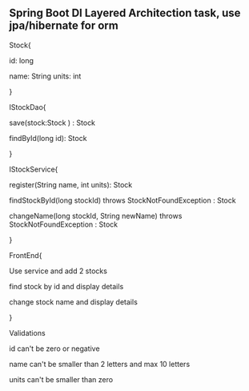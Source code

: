 
## Spring Boot DI Layered Architection task, use jpa/hibernate for orm


Stock{

 id: long
 
 name: String
 units: int

}


IStockDao{

 save(stock:Stock ) : Stock

findById(long id): Stock



}


IStockService{

register(String name, int units): Stock

findStockById(long stockId) throws StockNotFoundException : Stock

changeName(long stockId, String newName) throws StockNotFoundException : Stock


}

FrontEnd{

Use service and add 2 stocks

find stock by id and display details

change stock name and display details

}

Validations

id can't be zero or negative

name can't be smaller than 2 letters and max 10 letters

units can't be smaller than zero




